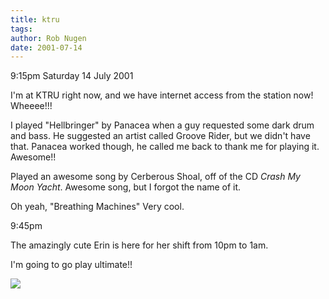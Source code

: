 ```yaml
---
title: ktru
tags: 
author: Rob Nugen
date: 2001-07-14
---
```


<p class=date>9:15pm Saturday 14 July 2001</p>

<p>I'm at KTRU right now, and we have internet access
from the station now!  Wheeee!!!</p>

<p>I played "Hellbringer" by Panacea when a guy
requested some dark drum and bass.  He suggested an
artist called Groove Rider, but we didn't have that. 
Panacea worked though, he called me back to thank me
for playing it.  Awesome!!</p>

<p>Played an awesome song by Cerberous Shoal, off of
the CD <em>Crash My Moon Yacht</em>.  Awesome song,
but I forgot the name of it.</p>

<p>Oh yeah, "Breathing Machines"  Very cool.</p>

<p class=date>9:45pm</p>

<p>The amazingly cute Erin is here for her shift from
10pm to 1am.</p>

<p>I'm going to go play ultimate!!</p>

<p><img src="/images/rob/wL-ROB.gif"/></p>
